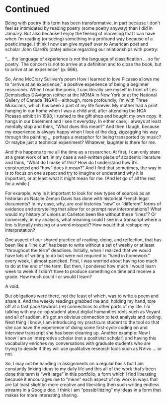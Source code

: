 # Continued


Being with poetry this term has been transformative, in part because I don’t feel as intimidated by reading poetry (some poetry anyway) than I did in January. But also because I enjoy the feeling of marveling that I can have when I’m reading (or seeing) something in a profound way because of a poetic image. I think I now can give myself over to American poet and scholar John Ciardi’s (date) advice regarding our relationships with poetry:

“... the language of experience is not the language of classification … so for poetry. The concern is not to arrive at a definition and to close the book, but to arrive at an experience” (p. 666).

So, Anne McCrary Sullivan’s poem How I learned to love Picasso allows me to “arrive at an experience,” a positive experience of being a beginner researcher. When I read the poem, I can literally see myself in front of Les Demoiselles D’Avignon (either at the MOMA in New York or at the National Gallery of Canada [NGA])—although, more profoundly, I’m with Three Musicians, which has been a part of my life forever. My mother had a print hanging in our home when I was a child and, after attending the NGA Picasso exhibit in 1998, I rushed to the gift shop and bought my own copy. It hangs in our basement and I see it everyday. In either case, I always at least mentally stop and think, “What does this mean?” And then I laugh, because my experience is always happy when I look at the dog, zigzagging his way through the painting ,,, perhaps a metaphor for being transported by music? Or maybe just a technical experiment?  Whatever, laughter is there for me.

And this happens to me all the time as a researcher. At first, I can only stare at a great work of art, in my case a well-written piece of academic literature and think, “What do I make of this? How do I understand how it’s constructed and “how” does it mean?” And I find that sometimes, the way in is to focus on one aspect and try to imagine or understand why it is important, or at least what it might mean for me. (And let go of all the rest for a while.)

For example, why is it important to look for new types of sources as an historian as Natalie Zemon Davis has done with historical French legal documents? In my case, why, are oral histories “new” or “different” forms of evidence and storytelling that allow for or prompt new interpretations? What would my history of unions at Carleton been like without these “lines”? Or conversely, in my analysis, what meaning could I see in a transcript where a line is literally missing or a word misspelt? How would that reshape my interpretation?

One aspect of our shared practice of reading, doing, and reflection, that has been like a “line out” has been to write without a set of weekly or at least “throughout the term” deadlines. Initially, when I realized that we would have lots of writing to do but were not required to “hand in homework” every week, I almost panicked. First, I was worried about having too much to do at the end of the term. But then, I pondered how much I would learn week to week if I didn’t have to produce something on time and receive a grade. How much could I or would I learn?

A void.

But obligations were there, not the least of which, was to write a poem and share it. And the weekly readings grabbed me and, holding my hand, tore off at a fast pace towards (re) connections to other parts of my life. I’m talking with my co-op  student about digital humanities tools such as Voyant and all of sudden, it’s got an obvious connection to text analysis and coding. Next thing I know, I am introducing my practicum student to the tool so that she can have the experience of doing some first-cycle coding on and interview transcript she has been cleaning up. Another example: Now I know I am an interpretive scholar (not a positivist scholar) and having this vocabulary enriches my conversations with graduate students who are trying to decide if they will use qualitative research tools such as NVivo … or not.

So, I may not be handing in assignments on a regular basis but I am constantly linking ideas to my daily life and this all of the work that’s been done this term is “writ large” in this portfolio, a form which I find liberating because it encourages me to “mean” each aspect of my work in ways that are (at least slightly) more creative and liberating then such writing endless streams in a Google doc. I think I am “possibilitizing” my ideas in a form that makes for more interesting sharing.
